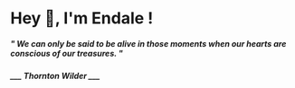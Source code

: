 <h1 title="head"> Hey 👋, I'm Endale !</h1>

**<h5><i>" We can only be said to be alive in those moments when our hearts are conscious of our treasures. "</i></h5>**

*<b>___ Thornton Wilder ___</b>*
